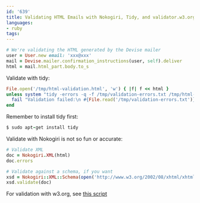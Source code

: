 ```yaml
---
id: '639'
title: Validating HTML Emails with Nokogiri, Tidy, and validator.w3.org
languages:
- ruby
tags:
---
```


```ruby
# We're validating the HTML generated by the Devise mailer
user = User.new email: 'xxx@xxx'
mail = Devise.mailer.confirmation_instructions(user, self).deliver
html = mail.html_part.body.to_s
```
    

Validate with tidy:


```ruby
File.open('/tmp/html-validation.html', 'w') { |f| f << html }
unless system "tidy -errors -q -f /tmp/validation-errors.txt /tmp/html-validation.html"
  fail "Validation failed:\n #{File.read('/tmp/validation-errors.txt')}"
end
```
    

Remember to install tidy first:


```ruby
$ sudo apt-get install tidy
```
    

Validate with Nokogiri is not so fun or accurate:


```ruby
# Validate XML
doc = Nokogiri.XML(html)
doc.errors

# Validate against a schema, if you want
xsd = Nokogiri::XML::Schema(open('http://www.w3.org/2002/08/xhtml/xhtml1-strict.xsd'))
xsd.validate(doc)
```
    

For validation with w3.org, see [this script](http://snippets.aktagon.com/snippets/640-validating-html-with-validator-w3-org-and-ruby)

